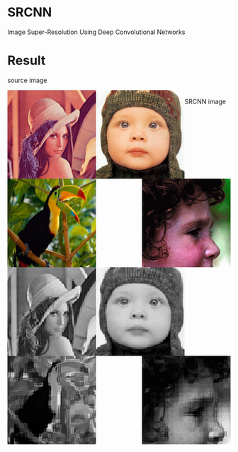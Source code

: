 # SRCNN
Image Super-Resolution Using Deep Convolutional Networks

# Result
source image
<div>
  <img src="https://github.com/ch135/SRCNN/blob/master/Test/Set14/lenna.bmp" width="200" height="200" align="left"/>
  <img src="https://github.com/ch135/SRCNN/blob/master/Test/Set5/baby_GT.bmp" width="200" height="200" align="left"/>
  <img src="https://github.com/ch135/SRCNN/blob/master/Test/Set5/bird_GT.bmp" width="200" height="200" align="left"/>
  <img src="https://github.com/ch135/SRCNN/blob/master/Test/Set5/head_GT.bmp" width="200" height="200" align="right"/>
</div>
<br/>
SRCNN image
<div>
  <img src="https://github.com/ch135/SRCNN/blob/master/sample/text_image.png" width="200" height="200" alt="结果" align="left"/>
  <img src="https://github.com/ch135/SRCNN/blob/master/sample/text_image0.png" width="200" height="200" alt="结果" align="left"/>
  <img src="https://github.com/ch135/SRCNN/blob/master/sample/text_image1.png" width="200" height="200" alt="结果" align="left"/>
  <img src="https://github.com/ch135/SRCNN/blob/master/sample/text_image3.png" width="200" height="200" alt="结果" align="right"/>
</div>

